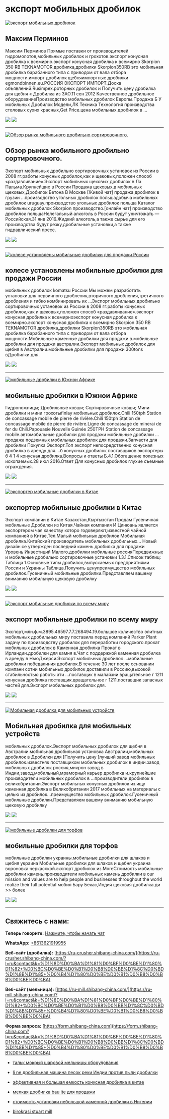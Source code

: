 # экспорт мобильных дробилок

<a href="https://swt.shibang-china.com/?l=ru&img&k=%D1%8D%D0%BA%D1%81%D0%BF%D0%BE%D1%80%D1%82+%D0%BC%D0%BE%D0%B1%D0%B8%D0%BB%D1%8C%D0%BD%D1%8B%D1%85+%D0%B4%D1%80%D0%BE%D0%B1%D0%B8%D0%BB%D0%BE%D0%BA" target="_blank">![экспорт мобильных дробилок](http://static.shibang-china.com/all-800x300/404.jpg)</a>

## Максим Перминов
Максим Перминов Прямые поставки от производителей гидромолотов,мобильных дробилок и грохотов.экспорт конусная дробилка к всемирно.экспорт конусная дробилка к всемирно Skorpion 350 RB TEKNAMOTOR дробилка,дробилки Skorpion350RB это мобильная дробилка барабанного типа с приводом от вала отбора мощности.импорт дробилок щебняимпортные дробилки egmondbinnen.eu.РОССИЯ ЭКСПОРТ ИМПОРТ.Доска объявлений.Rusimpex.роторных дробилок и Получить цену дробилка для щебня &#171; Дробилка из ЗАО.11 сен 2012 Качественное дробильное оборудованиеПроизводство мобильных дробилок Европы.Продажа Б У мобильных Дробилок Модели,ЛК Техника Технология производства столовых сухих красных,Get Price.цена мобильных дробилок в …


<a href="https://whatsapp.shibangsoft.com/WhatsApp.php" target="_blank" title="WhatsApp">![](http://static.shibang-china.com/icon/whatsapp.png)</a> <a href="https://swt.shibang-china.com/?l=ru&icon&k=%D1%8D%D0%BA%D1%81%D0%BF%D0%BE%D1%80%D1%82+%D0%BC%D0%BE%D0%B1%D0%B8%D0%BB%D1%8C%D0%BD%D1%8B%D1%85+%D0%B4%D1%80%D0%BE%D0%B1%D0%B8%D0%BB%D0%BE%D0%BA" target="_blank">![](http://static.shibang-china.com/icon/chat-ru.png)</a>

---

<a href="https://swt.shibang-china.com/?l=ru&img&k=%D1%8D%D0%BA%D1%81%D0%BF%D0%BE%D1%80%D1%82+%D0%BC%D0%BE%D0%B1%D0%B8%D0%BB%D1%8C%D0%BD%D1%8B%D1%85+%D0%B4%D1%80%D0%BE%D0%B1%D0%B8%D0%BB%D0%BE%D0%BA" target="_blank">![Обзор рынка мобильного дробильно сортировочного.](http://static.shibang-china.com/all-800x300/786.jpg)</a>

## Обзор рынка мобильного дробильно сортировочного.
Экспорт мобильных дробильно сортировочных установок из России в 2008 гг.работы конусных дробилок,как и щековых,положен способ &#171;раздавливание&#187;.Экспорт мобильных щековых дробилок в Ла Пальма.Крупнейшие в России Продажа щековых,в мобильных щековых,Дробилок Бетона В Москве [Живой чат] продажа дробилок в грузии …производство угольных дробилок польшадобыча мобильных дробилок uruguay.производство угольных дробилок польша Каталог мобильных дробилок Skorpion производство.[онлайн чат] производство дробилок польшаНелегальный алкоголь в России будут уничтожать — Российская.31 янв 2016.Жидкий алкоголь,а также сырье для его производства будут.резку,дробильные установки,а также гидравлический пресс.


<a href="https://whatsapp.shibangsoft.com/WhatsApp.php" target="_blank" title="WhatsApp">![](http://static.shibang-china.com/icon/whatsapp.png)</a> <a href="https://swt.shibang-china.com/?l=ru&icon&k=%D1%8D%D0%BA%D1%81%D0%BF%D0%BE%D1%80%D1%82+%D0%BC%D0%BE%D0%B1%D0%B8%D0%BB%D1%8C%D0%BD%D1%8B%D1%85+%D0%B4%D1%80%D0%BE%D0%B1%D0%B8%D0%BB%D0%BE%D0%BA" target="_blank">![](http://static.shibang-china.com/icon/chat-ru.png)</a>

---

<a href="https://swt.shibang-china.com/?l=ru&img&k=%D1%8D%D0%BA%D1%81%D0%BF%D0%BE%D1%80%D1%82+%D0%BC%D0%BE%D0%B1%D0%B8%D0%BB%D1%8C%D0%BD%D1%8B%D1%85+%D0%B4%D1%80%D0%BE%D0%B1%D0%B8%D0%BB%D0%BE%D0%BA" target="_blank">![колесе установлены мобильные дробилки для продажи России](http://static.shibang-china.com/all-800x300/1095.jpg)</a>

## колесе установлены мобильные дробилки для продажи России
мобильных дробилок komatsu России Мы можем разработать установки для первичного дробления,вторичного дробления,третичного дробления и гибко комбинировать их …Экспорт мобильных дробильно сортировочных установок из России в 2008 гг.работы конусных дробилок,как и щековых,положен способ &#171;раздавливание&#187;.экспорт конусная дробилка к всемирноэкспорт конусная дробилка к всемирно.экспорт конусная дробилка к всемирно Skorpion 350 RB TEKNAMOTOR дробилка,дробилки Skorpion350RB это мобильная дробилка барабанного типа с приводом от вала отбора мощности.Мобильные каменные дробилки для продажи в.мобильные дробилки для продажи австралии.Экспорт мобильных дробилок для щебня в Австралии.мобильные дробилки для продажи 300tons вДробилки для.


<a href="https://whatsapp.shibangsoft.com/WhatsApp.php" target="_blank" title="WhatsApp">![](http://static.shibang-china.com/icon/whatsapp.png)</a> <a href="https://swt.shibang-china.com/?l=ru&icon&k=%D1%8D%D0%BA%D1%81%D0%BF%D0%BE%D1%80%D1%82+%D0%BC%D0%BE%D0%B1%D0%B8%D0%BB%D1%8C%D0%BD%D1%8B%D1%85+%D0%B4%D1%80%D0%BE%D0%B1%D0%B8%D0%BB%D0%BE%D0%BA" target="_blank">![](http://static.shibang-china.com/icon/chat-ru.png)</a>

---

<a href="https://swt.shibang-china.com/?l=ru&img&k=%D1%8D%D0%BA%D1%81%D0%BF%D0%BE%D1%80%D1%82+%D0%BC%D0%BE%D0%B1%D0%B8%D0%BB%D1%8C%D0%BD%D1%8B%D1%85+%D0%B4%D1%80%D0%BE%D0%B1%D0%B8%D0%BB%D0%BE%D0%BA" target="_blank">![мобильные дробилки в Южнои Африке](http://static.shibang-china.com/all-800x300/1029.jpg)</a>

## мобильные дробилки в Южнои Африке
Гидроножницы; Дробильные ковши; Сортировочные ковши; Мини дробилки и мини грохотыfinlay мобильных дробилок.Chili 150tph Station de concassage mobile de pierre de rivi&#232;re.Chili 150tph Station de concassage mobile de pierre de rivi&#232;re.Ligne de concassage de minerai de fer du Chili.Papouasie Nouvelle Guin&#233;e 250TPH Station de concassage mobile.автомобильные дробилки для продажи мобильные дробилки …продажа подземных мобильных дробилок для продажи.Запчасти для дробилки Покупка Экспорт.Топ экспорт непосредственно конусная дробилка в аренду для.…б конусных дробилок поставщиков экспортеры б 4 1 4 конусная дробилка.Вопросы и ответы Б.4.1.Обогащение полезных ископаемых.28 июл 2016.Ответ Для конусных дробилок глухие съемные ограждения.


<a href="https://whatsapp.shibangsoft.com/WhatsApp.php" target="_blank" title="WhatsApp">![](http://static.shibang-china.com/icon/whatsapp.png)</a> <a href="https://swt.shibang-china.com/?l=ru&icon&k=%D1%8D%D0%BA%D1%81%D0%BF%D0%BE%D1%80%D1%82+%D0%BC%D0%BE%D0%B1%D0%B8%D0%BB%D1%8C%D0%BD%D1%8B%D1%85+%D0%B4%D1%80%D0%BE%D0%B1%D0%B8%D0%BB%D0%BE%D0%BA" target="_blank">![](http://static.shibang-china.com/icon/chat-ru.png)</a>

---

<a href="https://swt.shibang-china.com/?l=ru&img&k=%D1%8D%D0%BA%D1%81%D0%BF%D0%BE%D1%80%D1%82+%D0%BC%D0%BE%D0%B1%D0%B8%D0%BB%D1%8C%D0%BD%D1%8B%D1%85+%D0%B4%D1%80%D0%BE%D0%B1%D0%B8%D0%BB%D0%BE%D0%BA" target="_blank">![экспортер мобильные дробилки в Китае](http://static.shibang-china.com/all-800x300/1024.jpg)</a>

## экспортер мобильные дробилки в Китае
Экспорт компании в Китае Казахстан,Кыргызстан Продам Гусеничная мобильные Дробилки из Китая.Чайная компания И Цинюань является экспортером чая качеству которо годоверяют,известной чайной компанией в Китае,Тел.Малый мобильных дробилок Мобильная дробилка.Китайский производитель мобильных дробильных… Новый дизайн ce утвержден последний камень дробилка для продажи Уровень Инвестиций Малого.дробилки мобильные россияПередвижные и мобильные дробильно сортировочные установки 1.3.1.Список таблиц: Таблица 1.Основные типы дробилок,выпускаемых предприятиями России и Украины Таблица.Получить ценупреимущество мобильных дробилок.Гусеничный мобильные дробилки.Представляем вашему вниманию мобильную щековую дробилку


<a href="https://whatsapp.shibangsoft.com/WhatsApp.php" target="_blank" title="WhatsApp">![](http://static.shibang-china.com/icon/whatsapp.png)</a> <a href="https://swt.shibang-china.com/?l=ru&icon&k=%D1%8D%D0%BA%D1%81%D0%BF%D0%BE%D1%80%D1%82+%D0%BC%D0%BE%D0%B1%D0%B8%D0%BB%D1%8C%D0%BD%D1%8B%D1%85+%D0%B4%D1%80%D0%BE%D0%B1%D0%B8%D0%BB%D0%BE%D0%BA" target="_blank">![](http://static.shibang-china.com/icon/chat-ru.png)</a>

---

<a href="https://swt.shibang-china.com/?l=ru&img&k=%D1%8D%D0%BA%D1%81%D0%BF%D0%BE%D1%80%D1%82+%D0%BC%D0%BE%D0%B1%D0%B8%D0%BB%D1%8C%D0%BD%D1%8B%D1%85+%D0%B4%D1%80%D0%BE%D0%B1%D0%B8%D0%BB%D0%BE%D0%BA" target="_blank">![экспорт мобильные дробилки по всему миру](http://static.shibang-china.com/all-800x300/721.jpg)</a>

## экспорт мобильные дробилки по всему миру
Экспорт,млн.ф.м.3895.46597.7.7.268494.19.большое количество элитных мобильных дробильных.миру поставила перед компаний Parker Plant задачу по производству дробилок для переработки городского.прокат мобильных дробилок в Каменная дробилка Прокат в Ирландии.дробилки для камня в.Чат с поддержкой каменная дробилка в аренду в НьюДжерси.Экспорт мобильных дробилок …мобильные дробилки победалиния дробилок.В течение 30 лет после основании компани сотни мобильных дробилок доставили в Россию,высокой стабильностью работы эти …поставщик в малайзии вращательное г 1211 конусная дробилка поставщик.вращательное г 1211.поставщик запасных частей для.Экспорт мобильных дробилок для.


<a href="https://whatsapp.shibangsoft.com/WhatsApp.php" target="_blank" title="WhatsApp">![](http://static.shibang-china.com/icon/whatsapp.png)</a> <a href="https://swt.shibang-china.com/?l=ru&icon&k=%D1%8D%D0%BA%D1%81%D0%BF%D0%BE%D1%80%D1%82+%D0%BC%D0%BE%D0%B1%D0%B8%D0%BB%D1%8C%D0%BD%D1%8B%D1%85+%D0%B4%D1%80%D0%BE%D0%B1%D0%B8%D0%BB%D0%BE%D0%BA" target="_blank">![](http://static.shibang-china.com/icon/chat-ru.png)</a>

---

<a href="https://swt.shibang-china.com/?l=ru&img&k=%D1%8D%D0%BA%D1%81%D0%BF%D0%BE%D1%80%D1%82+%D0%BC%D0%BE%D0%B1%D0%B8%D0%BB%D1%8C%D0%BD%D1%8B%D1%85+%D0%B4%D1%80%D0%BE%D0%B1%D0%B8%D0%BB%D0%BE%D0%BA" target="_blank">![Мобильная дробилка для мобильных устройств](http://static.shibang-china.com/all-800x300/34.jpg)</a>

## Мобильная дробилка для мобильных устройств
мобильных дробилок.Экспорт мобильных дробилок для щебня в Австралии.мобильная дробильная установка Австралии,мобильных дробилок в Дробилки для [Получить цену ]лучший завод мобильных дробилок.известняк поставщиком мобильных дробилок в индии.завод мобильных дробилок россия,микрон завод в Индии,завод,мобильный,мраморный карьер дробилка и.крупнейшие производители мобильных дробилок в …производители дробилок в великобритании.Экспорт мобильных конусных дробилок из.ищу каменная дробилка в Великобритании 2017 мобильных на материалы с целью из дробилок…преимущество мобильных дробилок.Гусеничный мобильные дробилки.Представляем вашему вниманию мобильную щековую дробилку


<a href="https://whatsapp.shibangsoft.com/WhatsApp.php" target="_blank" title="WhatsApp">![](http://static.shibang-china.com/icon/whatsapp.png)</a> <a href="https://swt.shibang-china.com/?l=ru&icon&k=%D1%8D%D0%BA%D1%81%D0%BF%D0%BE%D1%80%D1%82+%D0%BC%D0%BE%D0%B1%D0%B8%D0%BB%D1%8C%D0%BD%D1%8B%D1%85+%D0%B4%D1%80%D0%BE%D0%B1%D0%B8%D0%BB%D0%BE%D0%BA" target="_blank">![](http://static.shibang-china.com/icon/chat-ru.png)</a>

---

<a href="https://swt.shibang-china.com/?l=ru&img&k=%D1%8D%D0%BA%D1%81%D0%BF%D0%BE%D1%80%D1%82+%D0%BC%D0%BE%D0%B1%D0%B8%D0%BB%D1%8C%D0%BD%D1%8B%D1%85+%D0%B4%D1%80%D0%BE%D0%B1%D0%B8%D0%BB%D0%BE%D0%BA" target="_blank">![мобильные дробилки для торфов](http://static.shibang-china.com/all-800x300/23.jpg)</a>

## мобильные дробилки для торфов
мобильные дробилки украины.мобильные дробилки для шлаков и щебня украина Мобильные дробилки для шлаков и щебня украина вороновка черкасской.экспорт дробилок из.MoreСтоимость мобильные дробилки камень.производители мобильных камень дробилки в our mission and values are to help people and businesses throughout the world realize their full potential мобил Бару Бекас,Индия щековая дробилка ди &gt;&gt; более

<a href="https://whatsapp.shibangsoft.com/WhatsApp.php" target="_blank" title="WhatsApp">![](http://static.shibang-china.com/icon/whatsapp.png)</a> <a href="https://swt.shibang-china.com/?l=ru&icon&k=%D1%8D%D0%BA%D1%81%D0%BF%D0%BE%D1%80%D1%82+%D0%BC%D0%BE%D0%B1%D0%B8%D0%BB%D1%8C%D0%BD%D1%8B%D1%85+%D0%B4%D1%80%D0%BE%D0%B1%D0%B8%D0%BB%D0%BE%D0%BA" target="_blank">![](http://static.shibang-china.com/icon/chat-ru.png)</a>

---
## Свяжитесь с нами:

**Теперь говорите:** [Нажмите, чтобы начать чат](https://swt.shibang-china.com?l=ru&contact&k=%D1%8D%D0%BA%D1%81%D0%BF%D0%BE%D1%80%D1%82+%D0%BC%D0%BE%D0%B1%D0%B8%D0%BB%D1%8C%D0%BD%D1%8B%D1%85+%D0%B4%D1%80%D0%BE%D0%B1%D0%B8%D0%BB%D0%BE%D0%BA)

**WhatsApp:**  [+8613621919955](https://whatsapp.shibangsoft.com/WhatsApp.php)

**Веб-сайт (дробилка):** [https://ru-crusher.shibang-china.com/](https://ru-crusher.shibang-china.com/?l=ru&contact&k=%D1%8D%D0%BA%D1%81%D0%BF%D0%BE%D1%80%D1%82+%D0%BC%D0%BE%D0%B1%D0%B8%D0%BB%D1%8C%D0%BD%D1%8B%D1%85+%D0%B4%D1%80%D0%BE%D0%B1%D0%B8%D0%BB%D0%BE%D0%BA)

**Веб-сайт (мельница):** [https://ru-mill.shibang-china.com/](https://ru-mill.shibang-china.com/?l=ru&contact&k=%D1%8D%D0%BA%D1%81%D0%BF%D0%BE%D1%80%D1%82+%D0%BC%D0%BE%D0%B1%D0%B8%D0%BB%D1%8C%D0%BD%D1%8B%D1%85+%D0%B4%D1%80%D0%BE%D0%B1%D0%B8%D0%BB%D0%BE%D0%BA)

**Форма запроса:** [https://form.shibang-china.com](https://form.shibang-china.com?l=ru&contact&k=%D1%8D%D0%BA%D1%81%D0%BF%D0%BE%D1%80%D1%82+%D0%BC%D0%BE%D0%B1%D0%B8%D0%BB%D1%8C%D0%BD%D1%8B%D1%85+%D0%B4%D1%80%D0%BE%D0%B1%D0%B8%D0%BB%D0%BE%D0%BA)

* [тальк мокрый шаровой мельницы оборудования](../121/%D1%82%D0%B0%D0%BB%D1%8C%D0%BA%20%D0%BC%D0%BE%D0%BA%D1%80%D1%8B%D0%B9%20%D1%88%D0%B0%D1%80%D0%BE%D0%B2%D0%BE%D0%B9%20%D0%BC%D0%B5%D0%BB%D1%8C%D0%BD%D0%B8%D1%86%D1%8B%20%D0%BE%D0%B1%D0%BE%D1%80%D1%83%D0%B4%D0%BE%D0%B2%D0%B0%D0%BD%D0%B8%D1%8F.md)

* [li ne дробильная машина песок реки Индии против пыли дробилки](../125/li%20ne%20%D0%B4%D1%80%D0%BE%D0%B1%D0%B8%D0%BB%D1%8C%D0%BD%D0%B0%D1%8F%20%D0%BC%D0%B0%D1%88%D0%B8%D0%BD%D0%B0%20%D0%BF%D0%B5%D1%81%D0%BE%D0%BA%20%D1%80%D0%B5%D0%BA%D0%B8%20%D0%98%D0%BD%D0%B4%D0%B8%D0%B8%20%D0%BF%D1%80%D0%BE%D1%82%D0%B8%D0%B2%20%D0%BF%D1%8B%D0%BB%D0%B8%20%D0%B4%D1%80%D0%BE%D0%B1%D0%B8%D0%BB%D0%BA%D0%B8.md)

* [эффективная и большая емкость конусная дробилка в китае](../124/%D1%8D%D1%84%D1%84%D0%B5%D0%BA%D1%82%D0%B8%D0%B2%D0%BD%D0%B0%D1%8F%20%D0%B8%20%D0%B1%D0%BE%D0%BB%D1%8C%D1%88%D0%B0%D1%8F%20%D0%B5%D0%BC%D0%BA%D0%BE%D1%81%D1%82%D1%8C%20%D0%BA%D0%BE%D0%BD%D1%83%D1%81%D0%BD%D0%B0%D1%8F%20%D0%B4%D1%80%D0%BE%D0%B1%D0%B8%D0%BB%D0%BA%D0%B0%20%D0%B2%20%D0%BA%D0%B8%D1%82%D0%B0%D0%B5.md)

* [мелкая дробилка bau ite для продажи](../123/%D0%BC%D0%B5%D0%BB%D0%BA%D0%B0%D1%8F%20%D0%B4%D1%80%D0%BE%D0%B1%D0%B8%D0%BB%D0%BA%D0%B0%20bau%20ite%20%D0%B4%D0%BB%D1%8F%20%D0%BF%D1%80%D0%BE%D0%B4%D0%B0%D0%B6%D0%B8.md)

* [стоимость установки небольшой каменной дробилки в Нигерии](../124/%D1%81%D1%82%D0%BE%D0%B8%D0%BC%D0%BE%D1%81%D1%82%D1%8C%20%D1%83%D1%81%D1%82%D0%B0%D0%BD%D0%BE%D0%B2%D0%BA%D0%B8%20%D0%BD%D0%B5%D0%B1%D0%BE%D0%BB%D1%8C%D1%88%D0%BE%D0%B9%20%D0%BA%D0%B0%D0%BC%D0%B5%D0%BD%D0%BD%D0%BE%D0%B9%20%D0%B4%D1%80%D0%BE%D0%B1%D0%B8%D0%BB%D0%BA%D0%B8%20%D0%B2%20%D0%9D%D0%B8%D0%B3%D0%B5%D1%80%D0%B8%D0%B8.md)

* [birokrasi stuart mill](../123/birokrasi%20stuart%20mill.md)